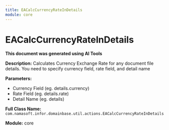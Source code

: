 ```yaml
---
title: EACalcCurrencyRateInDetails
module: core
---
```



<div class='entity-flows'>

# EACalcCurrencyRateInDetails

**This document was generated using AI Tools**

**Description:** Calculates Currency Exchange Rate for any document file details. You need to specify currency field, rate field, and detail name

**Parameters:**
- Currency Field (eg. details.currency)
- Rate Field (eg. details.rate)
- Detail Name (eg. details)

**Full Class Name:** `com.namasoft.infor.domainbase.util.actions.EACalcCurrencyRateInDetails`

**Module:** core


</div>

